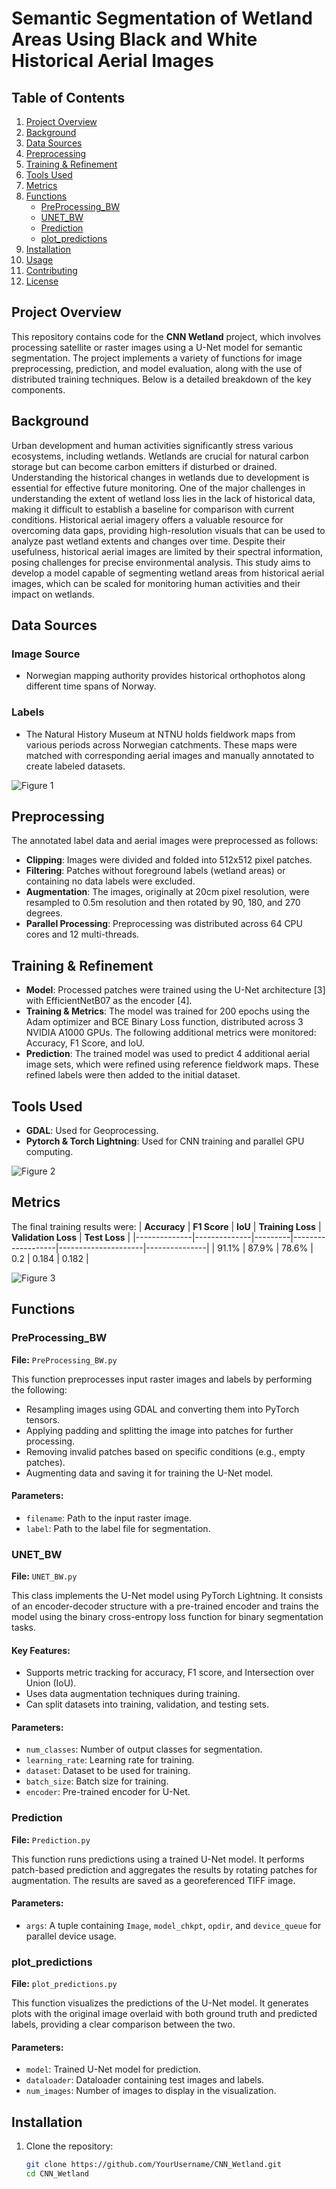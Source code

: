 # Semantic Segmentation of Wetland Areas Using Black and White Historical Aerial Images 
## Table of Contents
1. [Project Overview](#project-overview)
2. [Background](#background)
3. [Data Sources](#data-sources)
4. [Preprocessing](#preprocessing)
5. [Training & Refinement](#training--refinement)
6. [Tools Used](#tools-used)
7. [Metrics](#metrics)
8. [Functions](#functions)
    - [PreProcessing_BW](#preprocessing_bw)
    - [UNET_BW](#unet_bw)
    - [Prediction](#prediction)
    - [plot_predictions](#plot_predictions)
9. [Installation](#installation)
10. [Usage](#usage)
11. [Contributing](#contributing)
12. [License](#license)

## Project Overview

This repository contains code for the **CNN Wetland** project, which involves processing satellite or raster images using a U-Net model for semantic segmentation. The project implements a variety of functions for image preprocessing, prediction, and model evaluation, along with the use of distributed training techniques. Below is a detailed breakdown of the key components.

## Background

Urban development and human activities significantly stress various ecosystems, including wetlands. Wetlands are crucial for natural carbon storage but can become carbon emitters if disturbed or drained. Understanding the historical changes in wetlands due to development is essential for effective future monitoring. One of the major challenges in understanding the extent of wetland loss lies in the lack of historical data, making it difficult to establish a baseline for comparison with current conditions. Historical aerial imagery offers a valuable resource for overcoming data gaps, providing high-resolution visuals that can be used to analyze past wetland extents and changes over time. Despite their usefulness, historical aerial images are limited by their spectral information, posing challenges for precise environmental analysis. This study aims to develop a model capable of segmenting wetland areas from historical aerial images, which can be scaled for monitoring human activities and their impact on wetlands.

## Data Sources

### Image Source
- Norwegian mapping authority provides historical orthophotos along different time spans of Norway.

### Labels
- The Natural History Museum at NTNU holds fieldwork maps from various periods across Norwegian catchments. These maps were matched with corresponding aerial images and manually annotated to create labeled datasets.

![Figure 1](/Logos/Training_Data.jpg)

## Preprocessing

The annotated label data and aerial images were preprocessed as follows:

- **Clipping**: Images were divided and folded into 512x512 pixel patches.
- **Filtering**: Patches without foreground labels (wetland areas) or containing no data labels were excluded.
- **Augmentation**: The images, originally at 20cm pixel resolution, were resampled to 0.5m resolution and then rotated by 90, 180, and 270 degrees.
- **Parallel Processing**: Preprocessing was distributed across 64 CPU cores and 12 multi-threads.


## Training & Refinement

- **Model**: Processed patches were trained using the U-Net architecture [3] with EfficientNetB07 as the encoder [4].
- **Training & Metrics**: The model was trained for 200 epochs using the Adam optimizer and BCE Binary Loss function, distributed across 3 NVIDIA A1000 GPUs. The following additional metrics were monitored: Accuracy, F1 Score, and IoU.
- **Prediction**: The trained model was used to predict 4 additional aerial image sets, which were refined using reference fieldwork maps. These refined labels were then added to the initial dataset.

## Tools Used

- **GDAL**: Used for Geoprocessing.
- **Pytorch & Torch Lightning**: Used for CNN training and parallel GPU computing.

![Figure 2](/Logos/Mapping%20Diagram.jpg)

## Metrics

The final training results were:
| **Accuracy** | **F1 Score** | **IoU** | **Training Loss** | **Validation Loss** | **Test Loss** |
|--------------|--------------|---------|-------------------|---------------------|---------------|
| 91.1%        | 87.9%        | 78.6%   | 0.2               | 0.184               | 0.182         |


![Figure 3](/Logos/Testing.png)

## Functions

### PreProcessing_BW
**File:** `PreProcessing_BW.py`

This function preprocesses input raster images and labels by performing the following:
- Resampling images using GDAL and converting them into PyTorch tensors.
- Applying padding and splitting the image into patches for further processing.
- Removing invalid patches based on specific conditions (e.g., empty patches).
- Augmenting data and saving it for training the U-Net model.

#### Parameters:
- `filename`: Path to the input raster image.
- `label`: Path to the label file for segmentation.

### UNET_BW
**File:** `UNET_BW.py`

This class implements the U-Net model using PyTorch Lightning. It consists of an encoder-decoder structure with a pre-trained encoder and trains the model using the binary cross-entropy loss function for binary segmentation tasks.

#### Key Features:
- Supports metric tracking for accuracy, F1 score, and Intersection over Union (IoU).
- Uses data augmentation techniques during training.
- Can split datasets into training, validation, and testing sets.

#### Parameters:
- `num_classes`: Number of output classes for segmentation.
- `learning_rate`: Learning rate for training.
- `dataset`: Dataset to be used for training.
- `batch_size`: Batch size for training.
- `encoder`: Pre-trained encoder for U-Net.

### Prediction
**File:** `Prediction.py`

This function runs predictions using a trained U-Net model. It performs patch-based prediction and aggregates the results by rotating patches for augmentation. The results are saved as a georeferenced TIFF image.

#### Parameters:
- `args`: A tuple containing `Image`, `model_chkpt`, `opdir`, and `device_queue` for parallel device usage.

### plot_predictions
**File:** `plot_predictions.py`

This function visualizes the predictions of the U-Net model. It generates plots with the original image overlaid with both ground truth and predicted labels, providing a clear comparison between the two.

#### Parameters:
- `model`: Trained U-Net model for prediction.
- `dataloader`: Dataloader containing test images and labels.
- `num_images`: Number of images to display in the visualization.

## Installation

1. Clone the repository:
   ```bash
   git clone https://github.com/YourUsername/CNN_Wetland.git
   cd CNN_Wetland
